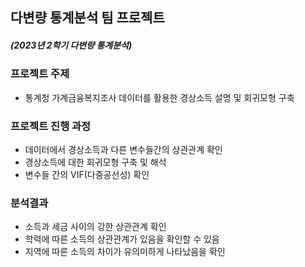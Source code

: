 ## 다변량 통계분석 팀 프로젝트
##### (2023년 2학기 다변량 통계분석)

### 프로젝트 주제
- 통계청 가계금융복지조사 데이터를 활용한 경상소득 설명 및 회귀모형 구축

### 프로젝트 진행 과정
- 데이터에서 경상소득과 다른 변수들간의 상관관계 확인
- 경상소득에 대한 회귀모형 구축 및 해석
- 변수들 간의 VIF(다중공선성) 확인

### 분석결과
- 소득과 세금 사이의 강한 상관관계 확인
- 학력에 따른 소득의 상관관계가 있음을 확인할 수 있음
- 지역에 따른 소득의 차이가 유의미하게 나타났음을 확인
